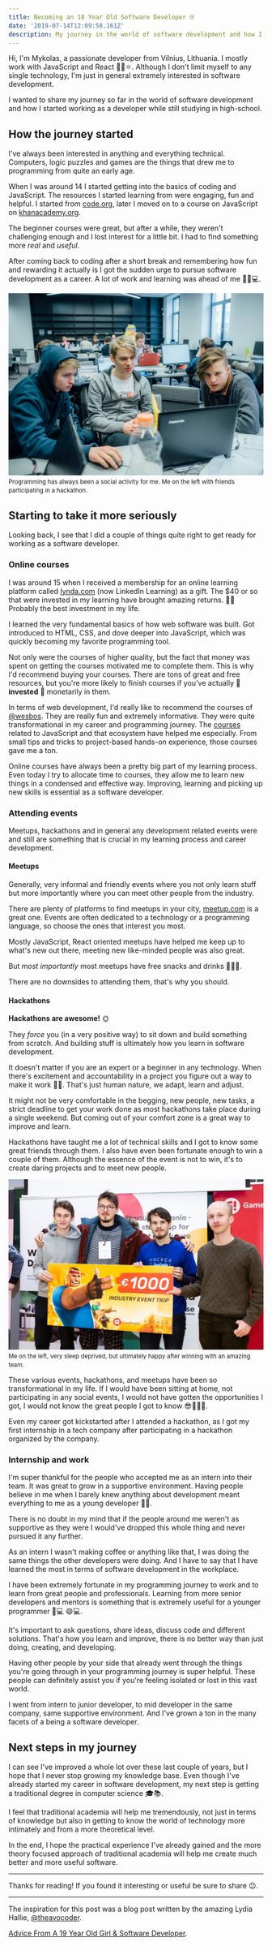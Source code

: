 ```yaml
---
title: Becoming an 18 Year Old Software Developer 🤓
date: '2019-07-14T12:09:58.161Z'
description: My journey in the world of software development and how I started working as a developer while still studying in high-school.
---
```


Hi, I'm Mykolas, a passionate developer from Vilnius, Lithuania. I mostly work with JavaScript and React 👩‍💻⚛️. Although I don't limit myself to any single technology, I'm just in general extremely interested in software development.

I wanted to share my journey so far in the world of software development and how I started working as a developer while still studying in high-school.

## How the journey started

I've always been interested in anything and everything technical. Computers, logic puzzles and games are the things that drew me to programming from quite an early age.

When I was around 14 I started getting into the basics of coding and JavaScript. The resources I started learning from were engaging, fun and helpful. I started from [code.org](https://code.org/), later I moved on to a course on JavaScript on [khanacademy.org](https://www.khanacademy.org/profile/WussTy/).

The beginner courses were great, but after a while, they weren't challenging enough and I lost interest for a little bit. I had to find something more _real_ and _useful_.

After coming back to coding after a short break and remembering how fun and rewarding it actually is I got the sudden urge to pursue software development as a career. A lot of work and learning was ahead of me 👨‍🎓💻.

![peer programming](peer-programming.jpg)
<small>Programming has always been a social activity for me. Me on the left with friends participating in a hackathon.</small>

## Starting to take it more seriously

Looking back, I see that I did a couple of things quite right to get ready for working as a software developer.

### Online courses

I was around 15 when I received a membership for an online learning platform called [lynda.com](https://www.lynda.com/) (now LinkedIn Learning) as a gift. The \$40 or so that were invested in my learning have brought amazing returns. 📖🦄 Probably the best investment in my life.

I learned the very fundamental basics of how web software was built. Got introduced to HTML, CSS, and dove deeper into JavaScript, which was quickly becoming my favorite programming tool.

Not only were the courses of higher quality, but the fact that money was spent on getting the courses motivated me to complete them. This is why I'd recommend buying your courses. There are tons of great and free resources, but you're more likely to finish courses if you've actually 💸 **invested** 💸 monetarily in them.

In terms of web development, I'd really like to recommend the courses of [@wesbos](https://twitter.com/wesbos). They are really fun and extremely informative. They were quite transformational in my career and programming journey. The [courses](https://wesbos.com/courses/) related to JavaScript and that ecosystem have helped me especially. From small tips and tricks to project-based hands-on experience, those courses gave me a ton.

Online courses have always been a pretty big part of my learning process. Even today I try to allocate time to courses, they allow me to learn new things in a condensed and effective way. Improving, learning and picking up new skills is essential as a software developer.

### Attending events

Meetups, hackathons and in general any development related events were and still are something that is crucial in my learning process and career development.

#### Meetups

Generally, very informal and friendly events where you not only learn stuff but more importantly where you can meet other people from the industry.

There are plenty of platforms to find meetups in your city, [meetup.com](https://www.meetup.com/) is a great one. Events are often dedicated to a technology or a programming language, so choose the ones that interest you most.

Mostly JavaScript, React oriented meetups have helped me keep up to what's new out there, meeting new like-minded people was also great.

But _most importantly_ most meetups have free snacks and drinks 🌮🍩🥤.

There are no downsides to attending them, that's why you should.

#### Hackathons

**Hackathons are awesome!** 🌞

They _force_ you (in a very positive way) to sit down and build something from scratch. And building stuff is ultimately how you learn in software development.

It doesn't matter if you are an expert or a beginner in any technology. When there's excitement and accountability in a project you figure out a way to make it work 🐱‍💻. That's just human nature, we adapt, learn and adjust.

It might not be very comfortable in the begging, new people, new tasks, a strict deadline to get your work done as most hackathons take place during a single weekend. But coming out of your comfort zone is a great way to improve and learn.

Hackathons have taught me a lot of technical skills and I got to know some great friends through them. I also have even been fortunate enough to win a couple of them. Although the essence of the event is not to win, it's to create daring projects and to meet new people.

![hackathon win](hackathon-win.jpg)
<small>Me on the left, very sleep deprived, but ultimately happy after winning with an amazing team.</small>

These various events, hackathons, and meetups have been so transformational in my life. If I would have been sitting at home, not participating in any social events, I would not have gotten the opportunities I got, I would not know the great people I got to know 😎🤜🤛🤓.

Even my career got kickstarted after I attended a hackathon, as I got my first internship in a tech company after participating in a hackathon organized by the company.

### Internship and work

I'm super thankful for the people who accepted me as an intern into their team. It was great to grow in a supportive environment. Having people believe in me when I barely knew anything about development meant everything to me as a young developer 🐣🐣.

There is no doubt in my mind that if the people around me weren't as supportive as they were I would've dropped this whole thing and never pursued it any further.

As an intern I wasn't making coffee or anything like that, I was doing the same things the other developers were doing. And I have to say that I have learned the most in terms of software development in the workplace.

I have been extremely fortunate in my programming journey to work and to learn from great people and professionals. Learning from more senior developers and mentors is something that is extremely useful for a younger programmer 👨💻 😄💻.

It's important to ask questions, share ideas, discuss code and different solutions. That's how you learn and improve, there is no better way than just doing, creating, and developing.

Having other people by your side that already went through the things you're going through in your programming journey is super helpful. These people can definitely assist you if you're feeling isolated or lost in this vast world.

I went from intern to junior developer, to mid developer in the same company, same supportive environment. And I've grown a ton in the many facets of a being a software developer.

## Next steps in my journey

I can see I've improved a whole lot over these last couple of years, but I hope that I never stop growing my knowledge base. Even though I've already started my career in software development, my next step is getting a traditional degree in computer science 🎓📚.

I feel that traditional academia will help me tremendously, not just in terms of knowledge but also in getting to know the world of technology more intimately and from a more theoretical level.

In the end, I hope the practical experience I've already gained and the more theory focused approach of traditional academia will help me create much better and more useful software.

---

Thanks for reading! If you found it interesting or useful be sure to share 😉.

---

The inspiration for this post was a blog post written by the amazing Lydia Hallie, [@theavocoder](https://www.instagram.com/theavocoder/).

[Advice From A 19 Year Old Girl & Software Developer](https://medium.com/@lydiahallie/advice-from-a-19-y-o-girl-software-developer-88737bcc6be5).
